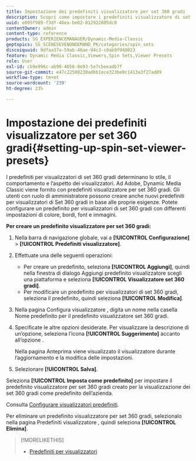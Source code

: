 ```yaml
---
title: Impostazione dei predefiniti visualizzatore per set 360 gradi
description: Scopri come impostare i predefiniti visualizzatore di set 360 gradi in Adobe Dynamic Media Classic.
uuid: e095f989-f3df-46ea-be62-812922805dc0
contentOwner: admin
content-type: reference
products: SG_EXPERIENCEMANAGER/Dynamic-Media-Classic
geptopics: SG_SCENESEVENONDEMAND_PK/categories/spin_sets
discoiquuid: 9dfaa37a-59ab-46ae-94c3-c0ab9f940023
feature: Dynamic Media Classic,Viewers,Spin Sets,Viewer Presets
role: User
exl-id: cb9e996c-ab90-4656-8e93-5e7cbeeadb7f
source-git-commit: e47c22508230adbb1ece323be0c1413a3f27ad89
workflow-type: tm+mt
source-wordcount: '239'
ht-degree: 23%

---
```


# Impostazione dei predefiniti visualizzatore per set 360 gradi{#setting-up-spin-set-viewer-presets}

I predefiniti per visualizzatori di set 360 gradi determinano lo stile, il comportamento e l’aspetto dei visualizzatori. Ad Adobe, Dynamic Media Classic viene fornito con predefiniti visualizzatore per set 360 gradi. Gli utenti con ruolo di amministratore possono creare anche nuovi predefiniti per visualizzatori di Set 360 gradi in base alle proprie esigenze. Potete configurare un predefinito per visualizzatori di set 360 gradi con differenti impostazioni di colore, bordi, font e immagini.

**Per creare un predefinito visualizzatore per set 360 gradi:**

1. Nella barra di navigazione globale, vai a **[!UICONTROL Configurazione]** > **[!UICONTROL Predefiniti visualizzatore]**.
1. Effettuate una delle seguenti operazioni:

   * Per creare un predefinito, seleziona **[!UICONTROL Aggiungi]**, quindi nella finestra di dialogo Aggiungi predefinito visualizzatore scegli una piattaforma e seleziona **[!UICONTROL Visualizzatore set 360 gradi]**.
   * Per modificare un predefinito per visualizzatori di set 360 gradi, seleziona il predefinito, quindi seleziona **[!UICONTROL Modifica]**.

1. Nella pagina Configura visualizzatore , digita un nome nella casella Nome predefinito per il predefinito visualizzatore set 360 gradi.
1. Specificate le altre opzioni desiderate. Per visualizzare la descrizione di un’opzione, seleziona l’icona **[!UICONTROL Suggerimento]** accanto all’opzione .

   Nella pagina Anteprima viene visualizzato il visualizzatore durante l’aggiornamento e la modifica delle impostazioni.

1. Selezionare **[!UICONTROL Salva]**.

Seleziona **[!UICONTROL Imposta come predefinito]** per impostare il predefinito visualizzatore per set 360 gradi creato per la visualizzazione dei set 360 gradi come predefinito dell’azienda.

Consulta [Configurare visualizzatori predefiniti](application-setup.md#configuring_default_viewers).

Per eliminare un predefinito visualizzatore per set 360 gradi, selezionalo nella pagina Predefiniti visualizzatore , quindi seleziona **[!UICONTROL Elimina]**.

>[!MORELIKETHIS]
>
>* [Predefiniti per visualizzatori](application-setup.md#viewer_presets)

